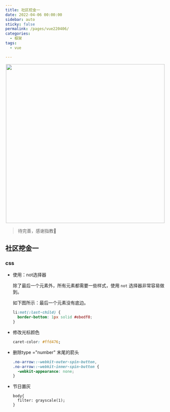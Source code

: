 ```yaml
---
title: 社区挖金一
date: 2022-04-06 00:00:00
sidebar: auto
sticky: false
permalink: /pages/vue220406/
categories: 
  - 框架
tags: 
  - vue

---
```


<p align="center">
  <img width="500" src="https://p16.qhimg.com/bdr/__85/d/_open360/20140924wzk/885.jpg"/>
</p>


> 待完善，感谢指教🌚
> <!-- more -->

## 社区挖金一

### css

- 使用：not选择器

  除了最后一个元素外，所有元素都需要一些样式，使用 `not` 选择器非常容易做到。

  如下图所示：最后一个元素没有底边。

  ```css
  li:not(:last-child) {
    border-bottom: 1px solid #ebedf0;
  }
  ```

- 修改光标颜色

  ```css
  caret-color: #ffd476;
  ```

- 删除type ="number"  末尾的箭头

  ```css
  .no-arrow::-webkit-outer-spin-button,
  .no-arrow::-webkit-inner-spin-button {
    -webkit-appearance: none;
  }
  ```

- 节日置灰

  ```
  body{
  	filter: grayscale(1);
  }
  ```

  

